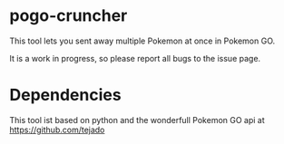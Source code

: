 # pogo-cruncher
This tool lets you sent away multiple Pokemon at once in Pokemon GO.

It is a work in progress, so please report all bugs to the issue page.

# Dependencies
This tool ist based on python and the wonderfull Pokemon GO api at https://github.com/tejado

